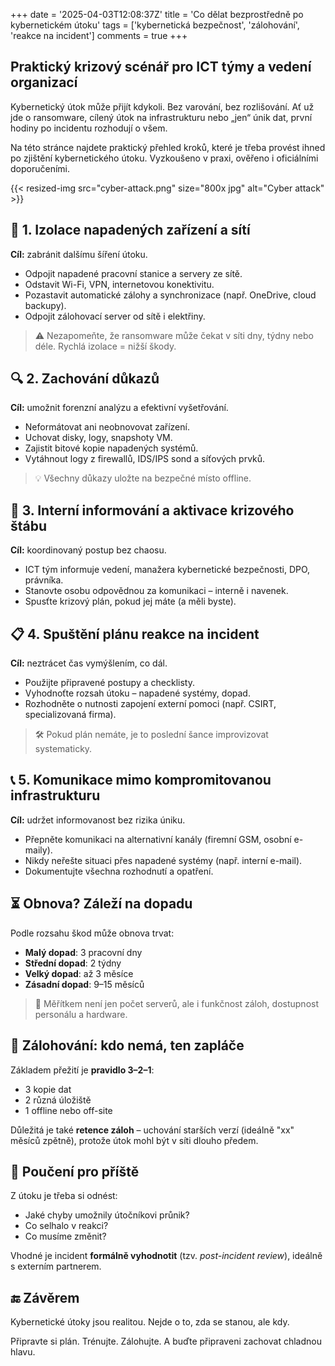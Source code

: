 +++
date = '2025-04-03T12:08:37Z'
title = 'Co dělat bezprostředně po kybernetickém útoku'
tags = ['kybernetická bezpečnost', 'zálohování', 'reakce na incident']
comments = true
+++

## Praktický krizový scénář pro ICT týmy a vedení organizací

Kybernetický útok může přijít kdykoli. Bez varování, bez rozlišování. Ať už jde o ransomware, cílený útok na infrastrukturu nebo „jen“ únik dat, první hodiny po incidentu rozhodují o všem.

Na této stránce najdete praktický přehled kroků, které je třeba provést ihned po zjištění kybernetického útoku. Vyzkoušeno v praxi, ověřeno i oficiálními doporučeními.

{{< resized-img src="cyber-attack.png" size="800x jpg" alt="Cyber attack" >}}

## 🛑 1. Izolace napadených zařízení a sítí

**Cíl:** zabránit dalšímu šíření útoku.

- Odpojit napadené pracovní stanice a servery ze sítě.
- Odstavit Wi-Fi, VPN, internetovou konektivitu.
- Pozastavit automatické zálohy a synchronizace (např. OneDrive, cloud backupy).
- Odpojit zálohovací server od sítě i elektřiny.

> ⚠️ Nezapomeňte, že ransomware může čekat v síti dny, týdny nebo déle. Rychlá izolace = nižší škody.

## 🔍 2. Zachování důkazů

**Cíl:** umožnit forenzní analýzu a efektivní vyšetřování.

- Neformátovat ani neobnovovat zařízení.
- Uchovat disky, logy, snapshoty VM.
- Zajistit bitové kopie napadených systémů.
- Vytáhnout logy z firewallů, IDS/IPS sond a síťových prvků.

> 💡 Všechny důkazy uložte na bezpečné místo offline.

## 📢 3. Interní informování a aktivace krizového štábu

**Cíl:** koordinovaný postup bez chaosu.

- ICT tým informuje vedení, manažera kybernetické bezpečnosti, DPO, právníka.
- Stanovte osobu odpovědnou za komunikaci – interně i navenek.
- Spusťte krizový plán, pokud jej máte (a měli byste).

## 📋 4. Spuštění plánu reakce na incident

**Cíl:** neztrácet čas vymýšlením, co dál.

- Použijte připravené postupy a checklisty.
- Vyhodnoťte rozsah útoku – napadené systémy, dopad.
- Rozhodněte o nutnosti zapojení externí pomoci (např. CSIRT, specializovaná firma).

> 🛠️ Pokud plán nemáte, je to poslední šance improvizovat systematicky.

## 📞 5. Komunikace mimo kompromitovanou infrastrukturu

**Cíl:** udržet informovanost bez rizika úniku.

- Přepněte komunikaci na alternativní kanály (firemní GSM, osobní e-maily).
- Nikdy neřešte situaci přes napadené systémy (např. interní e-mail).
- Dokumentujte všechna rozhodnutí a opatření.

## ⏳ Obnova? Záleží na dopadu

Podle rozsahu škod může obnova trvat:

- **Malý dopad**: 3 pracovní dny
- **Střední dopad**: 2 týdny
- **Velký dopad**: až 3 měsíce
- **Zásadní dopad**: 9–15 měsíců

> 🧯 Měřítkem není jen počet serverů, ale i funkčnost záloh, dostupnost personálu a hardware.

## 💾 Zálohování: kdo nemá, ten zapláče

Základem přežití je **pravidlo 3–2–1**:

- 3 kopie dat
- 2 různá úložiště
- 1 offline nebo off-site

Důležitá je také **retence záloh** – uchování starších verzí (ideálně "xx" měsíců zpětně), protože útok mohl být v síti dlouho předem.

## 🧠 Poučení pro příště

Z útoku je třeba si odnést:

- Jaké chyby umožnily útočníkovi průnik?
- Co selhalo v reakci?
- Co musíme změnit?

Vhodné je incident **formálně vyhodnotit** (tzv. _post-incident review_), ideálně s externím partnerem.

## 🔚 Závěrem

Kybernetické útoky jsou realitou. Nejde o to, zda se stanou, ale kdy.

Připravte si plán. Trénujte. Zálohujte. A buďte připraveni zachovat chladnou hlavu.
